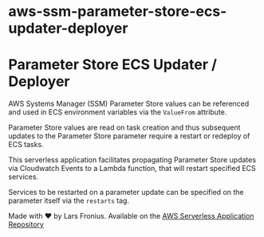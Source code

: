 # aws-ssm-parameter-store-ecs-updater-deployer

# Parameter Store ECS Updater / Deployer

AWS Systems Manager (SSM) Parameter Store values can be referenced and used in ECS environment variables via the `ValueFrom` attribute. 

Parameter Store values are read on task creation and thus subsequent updates to the Parameter Store parameter require a restart or redeploy of ECS tasks.

This serverless application facilitates propagating Parameter Store updates via Cloudwatch Events to a Lambda function, that will restart specified ECS services.

Services to be restarted on a parameter update can be specified on the parameter itself via the `restarts` tag.

Made with ❤️ by Lars Fronius. Available on the [AWS Serverless Application Repository](https://aws.amazon.com/serverless)

